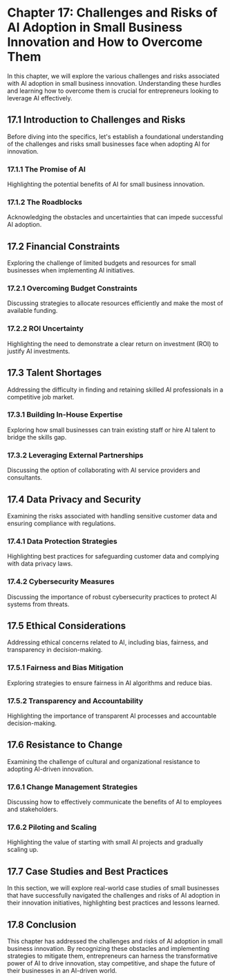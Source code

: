 Chapter 17: Challenges and Risks of AI Adoption in Small Business Innovation and How to Overcome Them
=====================================================================================================

In this chapter, we will explore the various challenges and risks associated with AI adoption in small business innovation. Understanding these hurdles and learning how to overcome them is crucial for entrepreneurs looking to leverage AI effectively.

17.1 Introduction to Challenges and Risks
-----------------------------------------

Before diving into the specifics, let's establish a foundational understanding of the challenges and risks small businesses face when adopting AI for innovation.

### 17.1.1 The Promise of AI

Highlighting the potential benefits of AI for small business innovation.

### 17.1.2 The Roadblocks

Acknowledging the obstacles and uncertainties that can impede successful AI adoption.

17.2 Financial Constraints
--------------------------

Exploring the challenge of limited budgets and resources for small businesses when implementing AI initiatives.

### 17.2.1 Overcoming Budget Constraints

Discussing strategies to allocate resources efficiently and make the most of available funding.

### 17.2.2 ROI Uncertainty

Highlighting the need to demonstrate a clear return on investment (ROI) to justify AI investments.

17.3 Talent Shortages
---------------------

Addressing the difficulty in finding and retaining skilled AI professionals in a competitive job market.

### 17.3.1 Building In-House Expertise

Exploring how small businesses can train existing staff or hire AI talent to bridge the skills gap.

### 17.3.2 Leveraging External Partnerships

Discussing the option of collaborating with AI service providers and consultants.

17.4 Data Privacy and Security
------------------------------

Examining the risks associated with handling sensitive customer data and ensuring compliance with regulations.

### 17.4.1 Data Protection Strategies

Highlighting best practices for safeguarding customer data and complying with data privacy laws.

### 17.4.2 Cybersecurity Measures

Discussing the importance of robust cybersecurity practices to protect AI systems from threats.

17.5 Ethical Considerations
---------------------------

Addressing ethical concerns related to AI, including bias, fairness, and transparency in decision-making.

### 17.5.1 Fairness and Bias Mitigation

Exploring strategies to ensure fairness in AI algorithms and reduce bias.

### 17.5.2 Transparency and Accountability

Highlighting the importance of transparent AI processes and accountable decision-making.

17.6 Resistance to Change
-------------------------

Examining the challenge of cultural and organizational resistance to adopting AI-driven innovation.

### 17.6.1 Change Management Strategies

Discussing how to effectively communicate the benefits of AI to employees and stakeholders.

### 17.6.2 Piloting and Scaling

Highlighting the value of starting with small AI projects and gradually scaling up.

17.7 Case Studies and Best Practices
------------------------------------

In this section, we will explore real-world case studies of small businesses that have successfully navigated the challenges and risks of AI adoption in their innovation initiatives, highlighting best practices and lessons learned.

17.8 Conclusion
---------------

This chapter has addressed the challenges and risks of AI adoption in small business innovation. By recognizing these obstacles and implementing strategies to mitigate them, entrepreneurs can harness the transformative power of AI to drive innovation, stay competitive, and shape the future of their businesses in an AI-driven world.
